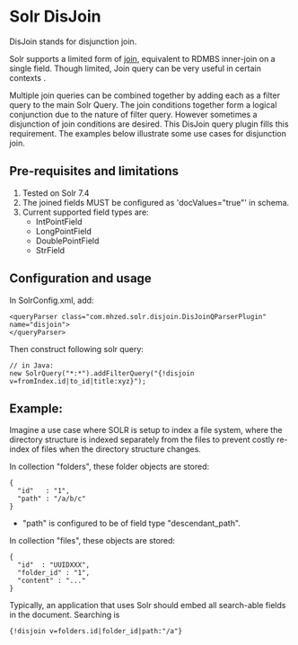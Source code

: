 # Solr DisJoin

DisJoin stands for disjunction join.

Solr supports a limited form of [join](https://wiki.apache.org/solr/Join), equivalent to RDMBS inner-join on a single field.  Though limited, Join query can be very useful in certain contexts []().  

Multiple join queries can be combined together by adding each as a filter query to the main Solr Query.  The join conditions together form a logical conjunction due to the nature of filter query.  However sometimes a disjunction of join conditions are desired.  This DisJoin query plugin fills this requirement.  The examples below illustrate some use cases for disjunction join.

## Pre-requisites and limitations

1. Tested on Solr 7.4
2. The joined fields MUST be configured as 'docValues="true"' in schema.  
3. Current supported field types are: 
   - IntPointField
   - LongPointField
   - DoublePointField
   - StrField

## Configuration and usage

In SolrConfig.xml, add:

    <queryParser class="com.mhzed.solr.disjoin.DisJoinQParserPlugin" name="disjoin">
    </queryParser>

Then construct following solr query:

    // in Java:
    new SolrQuery("*:*").addFilterQuery("{!disjoin v=fromIndex.id|to_id|title:xyz}");

## Example:

Imagine a use case where SOLR is setup to index a file system, where the directory structure is indexed separately from the files to prevent costly re-index of files when the directory structure changes.

In collection "folders", these folder objects are stored:

    {
      "id"   : "1",
      "path" : "/a/b/c"
    }

* "path" is configured to be of field type "descendant_path".

In collection "files", these objects are stored:

    {
      "id"  : "UUIDXXX",
      "folder_id" : "1",
      "content" : "..."
    }


Typically, an application that uses Solr should embed all search-able fields in the document.  Searching is  

    {!disjoin v=folders.id|folder_id|path:"/a"}
